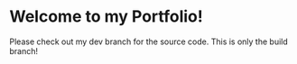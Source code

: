 # Welcome to my Portfolio!

<p>Please check out my dev branch for the source code. This is only the build branch!</p>
